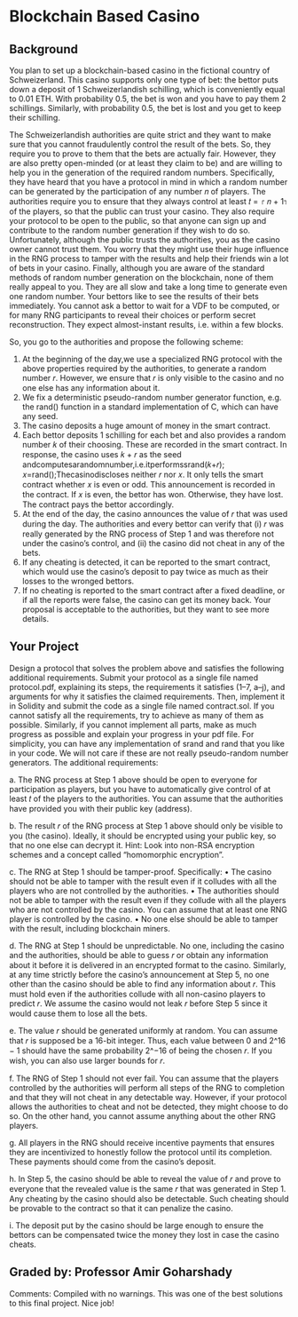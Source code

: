 # Blockchain Based Casino
## Background
You plan to set up a blockchain-based casino in the fictional country of Schweizerland. This casino supports only one type of bet: the bettor puts down a deposit of 1 Schweizerlandish schilling, which is conveniently equal to 0.01 ETH. With probability 0.5, the bet is won and you have to pay them 2 schillings. Similarly, with probability 0.5, the bet is lost and you get to keep their schilling.

The Schweizerlandish authorities are quite strict and they want to make sure that you cannot fraudulently control the result of the bets. So, they require you to prove to them that the bets are actually fair. However, they are also pretty open-minded (or at least they claim to be) and are willing to help you in the generation of the required random numbers. Specifically, they have heard that you have a protocol in mind in which a random number can be generated by the participation of any number 𝑛 of players. The authorities require you to ensure that they always control at least 𝑡 = ⌈ 𝑛 + 1⌉ of the players, so that the public can trust your casino. They also require your protocol to be open to the public, so that anyone can sign up and contribute to the random number generation if they wish to do so. Unfortunately, although the public trusts the authorities, you as the casino owner cannot trust them. You worry that they might use their huge influence in the RNG process to tamper with the results and help their friends win a lot of bets in your casino. Finally, although you are aware of the standard methods of random number generation on the blockchain, none of them really appeal to you. They are all slow and take a long time to generate even one random number. Your bettors like to see the results of their bets immediately. You cannot ask a bettor to wait for a VDF to be computed, or for many RNG participants to reveal their choices or perform secret reconstruction. They expect almost-instant results, i.e. within a few blocks.

So, you go to the authorities and propose the following scheme:
1. At the beginning of the day,we use a specialized RNG protocol with the above properties required by the authorities, to generate a random number 𝑟. However, we ensure that 𝑟 is only visible to the casino and no one else has any information about it.
2. We fix a deterministic pseudo-random number generator function, e.g. the rand() function in a standard implementation of C, which can have any seed.
3. The casino deposits a huge amount of money in the smart contract.
4. Each bettor deposits 1 schilling for each bet and also provides a random number 𝑘 of their
choosing. These are recorded in the smart contract. In response, the casino uses 𝑘 + 𝑟 as the seed andcomputesarandomnumber,i.e.itperformssrand(𝑘+𝑟); 𝑥=rand();Thecasinodiscloses neither 𝑟 nor 𝑥. It only tells the smart contract whether 𝑥 is even or odd. This announcement is recorded in the contract. If 𝑥 is even, the bettor has won. Otherwise, they have lost. The contract pays the bettor accordingly.
5. At the end of the day, the casino announces the value of 𝑟 that was used during the day. The authorities and every bettor can verify that (i) 𝑟 was really generated by the RNG process of Step 1 and was therefore not under the casino’s control, and (ii) the casino did not cheat in any of the bets.
6. If any cheating is detected, it can be reported to the smart contract, which would use the casino’s deposit to pay twice as much as their losses to the wronged bettors.
7. If no cheating is reported to the smart contract after a fixed deadline, or if all the reports were false, the casino can get its money back.
Your proposal is acceptable to the authorities, but they want to see more details.

## Your Project
Design a protocol that solves the problem above and satisfies the following additional requirements. Submit your protocol as a single file named protocol.pdf, explaining its steps, the requirements it satisfies (1–7, a–j), and arguments for why it satisfies the claimed requirements. Then, implement it in Solidity and submit the code as a single file named contract.sol. If you cannot satisfy all the requirements, try to achieve as many of them as possible. Similarly, if you cannot implement all parts, make as much progress as possible and explain your progress in your pdf file. For simplicity, you can have any implementation of srand and rand that you like in your code. We will not care if these are not really pseudo-random number generators.
The additional requirements:

a. The RNG process at Step 1 above should be open to everyone for participation as players, but you have to automatically give control of at least 𝑡 of the players to the authorities. You can assume that the authorities have provided you with their public key (address).

b. The result 𝑟 of the RNG process at Step 1 above should only be visible to you (the casino). Ideally, it should be encrypted using your public key, so that no one else can decrypt it.
Hint: Look into non-RSA encryption schemes and a concept called “homomorphic encryption”.

c. The RNG at Step 1 should be tamper-proof. Specifically:
  • The casino should not be able to tamper with the result even if it colludes with all the players who are not controlled by the authorities.
  • The authorities should not be able to tamper with the result even if they collude with all the players who are not controlled by the casino. You can assume that at least one RNG player is
    controlled by the casino.
  • No one else should be able to tamper with the result, including blockchain miners.

d. The RNG at Step 1 should be unpredictable. No one, including the casino and the authorities, should be able to guess 𝑟 or obtain any information about it before it is delivered in an encrypted format to the casino. Similarly, at any time strictly before the casino’s announcement at Step 5, no one other than the casino should be able to find any information about 𝑟. This must hold even if the authorities collude with all non-casino players to predict 𝑟. We assume the casino would not leak 𝑟 before Step 5 since it would cause them to lose all the bets.

e. The value 𝑟 should be generated uniformly at random. You can assume that 𝑟 is supposed be a 16-bit integer. Thus, each value between 0 and 2^16 − 1 should have the same probability 2^−16 of being the chosen 𝑟. If you wish, you can also use larger bounds for 𝑟.

f. The RNG of Step 1 should not ever fail. You can assume that the players controlled by the authorities will perform all steps of the RNG to completion and that they will not cheat in any detectable way. However, if your protocol allows the authorities to cheat and not be detected, they might choose to do so. On the other hand, you cannot assume anything about the other RNG players.

g. All players in the RNG should receive incentive payments that ensures they are incentivized to honestly follow the protocol until its completion. These payments should come from the casino’s deposit.

h. In Step 5, the casino should be able to reveal the value of 𝑟 and prove to everyone that the revealed value is the same 𝑟 that was generated in Step 1. Any cheating by the casino should also be detectable. Such cheating should be provable to the contract so that it can penalize the casino.

i. The deposit put by the casino should be large enough to ensure the bettors can be compensated twice the money they lost in case the casino cheats.

## Graded by: Professor Amir Goharshady
Comments: Compiled with no warnings. This was one of the best solutions to this final project. Nice job! 
